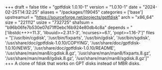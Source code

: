 +++
draft = false
title = "gptfdisk 1.0.10-1"
version = "1.0.10-1"
date = "2024-02-25T14:32:25"
aliases = "/packages/119045"
categories = ['base']
upstreamurl = "https://sourceforge.net/projects/gptfdisk"
arch = "x86_64"
size = "221112"
usize = "732725"
sha1sum = "b96b06fe7b530e07d71ff0ebc16b924e80db4c8a"
depends = "['libstdc++>=11.3', 'libuuid>=2.31.1-3', 'ncurses>=6.1', 'popt>=1.16-7']"
files = "['/usr/bin/cgdisk', '/usr/bin/fixparts', '/usr/bin/gdisk', '/usr/bin/sgdisk', '/usr/share/doc/gptfdisk-1.0.10/COPYING', '/usr/share/doc/gptfdisk-1.0.10/NEWS', '/usr/share/doc/gptfdisk-1.0.10/README', '/usr/share/man/man8/cgdisk.8.gz', '/usr/share/man/man8/fixparts.8.gz', '/usr/share/man/man8/gdisk.8.gz', '/usr/share/man/man8/sgdisk.8.gz']"
+++
A clone of fdisk that works on GPT disks instead of MBR disks.